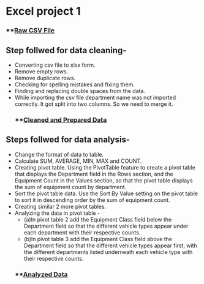 # Excel project 1
  ### **[Raw CSV File](Montgomery_Fleet_Equipment_Inventory_FA_PART_1_Cleaned_data.xlsx)
## Step follwed for data cleaning-
- Converting csv file to xlsx form.
- Remove empty rows.
- Remove duplicate rows.
- Checking for spelling mistakes and fixing them.
- Finding and replacing double spaces from the data.
- While importing the csv file department name was not imported correctly. It got split into 
  two columns. So we need to merge it.
  ### **[Cleaned and Prepared Data](Montgomery_Fleet_Equipment_Inventory_FA_PART_1_Cleaned_data.xlsx)



## Steps follwed for data analysis-
- Change the format of data to table.
- Calculate SUM, AVERAGE, MIN, MAX and COUNT.
- Creating pivot table. Using the PivotTable feature to create a pivot table that displays the Department field in the 
   Rows section, and the Equipment Count in the Values section, so that the pivot table displays the sum of equipment 
  count by department.
- Sort the pivot table data. Use the Sort By Value setting on the pivot table to sort it in descending order by the sum 
  of equipment count.
- Creating similar 2 more pivot tables.
- Analyzing the data in pivot table -
   - (a)In pivot table 2 add the Equipment Class field below the Department field so that the different vehicle types 
      appear under each department with their respective counts.
   - (b)In pivot table 3 add the Equipment Class field above the Department field so that the different vehicle types 
      appear first, with the different departments listed underneath each vehicle type with their respective counts.
    ### **[Analyzed Data](Montgomery_Fleet_Equipment_Inventory_FA_PART_2_Analyzed_Data.XLSX)




